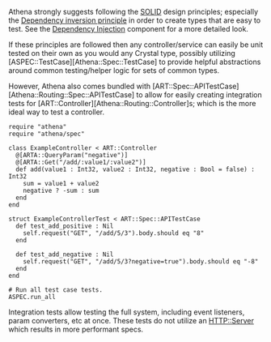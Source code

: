 Athena strongly suggests following the [SOLID](https://en.wikipedia.org/wiki/SOLID) design principles;
especially the [Dependency inversion principle](https://en.wikipedia.org/wiki/Dependency_inversion_principle) in order to create types that are easy to test.  See the [Dependency Injection](/components/dependency_injection) component for a more detailed look.

If these principles are followed then any controller/service can easily be unit tested on their own as you would any Crystal type, possibly utilizing [ASPEC::TestCase][Athena::Spec::TestCase] to provide helpful abstractions around common testing/helper logic for sets of common types.

However, Athena also comes bundled with [ART::Spec::APITestCase][Athena::Routing::Spec::APITestCase] to allow for easily creating integration tests for [ART::Controller][Athena::Routing::Controller]s; which is the more ideal way to test a controller.

```crystal
require "athena"
require "athena/spec"

class ExampleController < ART::Controller
  @[ARTA::QueryParam("negative")]
  @[ARTA::Get("/add/:value1/:value2")]
  def add(value1 : Int32, value2 : Int32, negative : Bool = false) : Int32
    sum = value1 + value2
    negative ? -sum : sum
  end
end

struct ExampleControllerTest < ART::Spec::APITestCase
  def test_add_positive : Nil
    self.request("GET", "/add/5/3").body.should eq "8"
  end

  def test_add_negative : Nil
    self.request("GET", "/add/5/3?negative=true").body.should eq "-8"
  end
end

# Run all test case tests.
ASPEC.run_all
```

Integration tests allow testing the full system, including event listeners, param converters, etc at once.
These tests do not utilize an [HTTP::Server](https://crystal-lang.org/api/HTTP/Server.html) which results in more performant specs.
